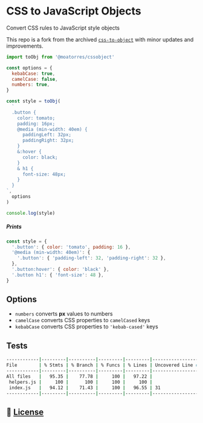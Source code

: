 # CSS to JavaScript Objects

Convert CSS rules to JavaScript style objects

This repo is a fork from the archived [`css-to-object`](https://github.com/jxnblk/css-to-object) with minor updates and improvements.

```js
import toObj from '@moatorres/cssobject'

const options = {
  kebabCase: true,
  camelCase: false,
  numbers: true,
}

const style = toObj(
  `
  .button {
    color: tomato;
    padding: 16px;
    @media (min-width: 40em) {
      paddingLeft: 32px;
      paddingRight: 32px;
    }
    &:hover {
      color: black;
    }
    & h1 {
      font-size: 48px;
    }
  }
`,
  options
)

console.log(style)
```

##### Prints

```js
const style = {
  '.button': { color: 'tomato', padding: 16 },
  '@media (min-width: 40em)': {
    '.button': { 'padding-left': 32, 'padding-right': 32 },
  },
  '.button:hover': { color: 'black' },
  '.button h1': { 'font-size': 48 },
}
```

## Options

- `numbers` converts **px** values to numbers
- `camelCase` converts CSS properties to `camelCased` keys
- `kebabCase` converts CSS properties to `'kebab-cased'` keys

## Tests

```sh
------------|---------|----------|---------|---------|-------------------
File        | % Stmts | % Branch | % Funcs | % Lines | Uncovered Line #s
------------|---------|----------|---------|---------|-------------------
All files   |   95.35 |    77.78 |     100 |   97.22 |
 helpers.js |     100 |      100 |     100 |     100 |
 index.js   |   94.12 |    71.43 |     100 |   96.55 | 31
------------|---------|----------|---------|---------|-------------------
```

## 🔖 [License](LICENSE.md)
